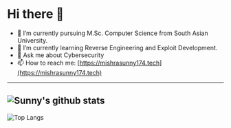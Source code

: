 # Hi there 👋

- 🔭 I’m currently pursuing M.Sc. Computer Science from South Asian University.
- 🌱 I’m currently learning Reverse Engineering and Exploit Development.
- 💬 Ask me about Cybersecurity
- 📫 How to reach me: [https://mishrasunny174.tech](https://mishrasunny174.tech)
---
![Sunny's github stats](https://github-readme-stats.vercel.app/api?username=mishrasunny174&show_icons=true&theme=dark)
---
![Top Langs](https://github-readme-stats.vercel.app/api/top-langs/?username=mishrasunny174&layout=compact&hide=html,smali&theme=dark)

